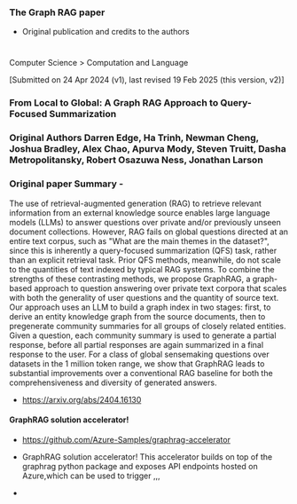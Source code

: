 

### The Graph RAG paper 
- Original publication and credits to the authors 

#
Computer Science > Computation and Language


[Submitted on 24 Apr 2024 (v1), last revised 19 Feb 2025 (this version, v2)]

### From Local to Global: A Graph RAG Approach to Query-Focused Summarization

### Original Authors Darren Edge, Ha Trinh, Newman Cheng, Joshua Bradley, Alex Chao, Apurva Mody, Steven Truitt, Dasha Metropolitansky, Robert Osazuwa Ness, Jonathan Larson

### Original paper Summary - 

The use of retrieval-augmented generation (RAG) to retrieve relevant information from an external knowledge source enables large language models (LLMs) to answer questions over private and/or previously unseen document collections. However, RAG fails on global questions directed at an entire text corpus, such as "What are the main themes in the dataset?", since this is inherently a query-focused summarization (QFS) task, rather than an explicit retrieval task. Prior QFS methods, meanwhile, do not scale to the quantities of text indexed by typical RAG systems. To combine the strengths of these contrasting methods, we propose GraphRAG, a graph-based approach to question answering over private text corpora that scales with both the generality of user questions and the quantity of source text. Our approach uses an LLM to build a graph index in two stages: first, to derive an entity knowledge graph from the source documents, then to pregenerate community summaries for all groups of closely related entities. Given a question, each community summary is used to generate a partial response, before all partial responses are again summarized in a final response to the user. For a class of global sensemaking questions over datasets in the 1 million token range, we show that GraphRAG leads to substantial improvements over a conventional RAG baseline for both the comprehensiveness and diversity of generated answers.

- https://arxiv.org/abs/2404.16130



#### GraphRAG solution accelerator!
- https://github.com/Azure-Samples/graphrag-accelerator

- GraphRAG solution accelerator! This accelerator builds on top of the graphrag python package and 
exposes API endpoints hosted on Azure,which can be used to trigger ,,,

- 